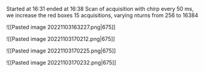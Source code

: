 Started at 16:31 ended at 16:38
Scan of acquisition with chirp every 50 ms, we increase the red boxes
15 acquisitions, varying nturns from 256 to 16384

![[Pasted image 20221103163227.png|675]]

![[Pasted image 20221103170212.png|675]]

![[Pasted image 20221103170225.png|675]]

![[Pasted image 20221103170232.png|675]]
